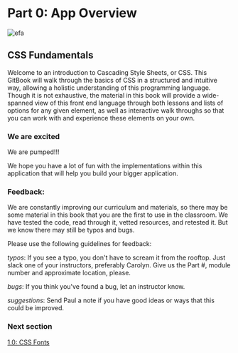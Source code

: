 # Part 0: App Overview

![efa](https://github.com/ElevenfiftyAcademy/CSS-101-Fundamentals/tree/e04484222bcd1ceb56d815b2065a815a783c18ec/assets/efalogo.png)

## CSS Fundamentals

Welcome to an introduction to Cascading Style Sheets, or CSS. This GitBook will walk through the basics of CSS in a structured and intuitive way, allowing a holistic understanding of this programming language. Though it is not exhaustive, the material in this book will provide a wide-spanned view of this front end language through both lessons and lists of options for any given element, as well as interactive walk throughs so that you can work with and experience these elements on your own.

### We are excited

We are pumped!!!

We hope you have a lot of fun with the implementations within this application that will help you build your bigger application.

### Feedback:

We are constantly improving our curriculum and materials, so there may be some material in this book that you are the first to use in the classroom. We have tested the code, read through it, vetted resources, and retested it. But we know there may still be typos and bugs.

Please use the following guidelines for feedback:

_typos_: If you see a typo, you don't have to scream it from the rooftop. Just slack one of your instructors, preferably Carolyn. Give us the Part \#, module number and approximate location, please.

_bugs_: If you think you've found a bug, let an instructor know.

_suggestions_: Send Paul a note if you have good ideas or ways that this could be improved.

### Next section

[1.0: CSS Fonts](part-1-css-basics/1-fonts/1.0-css-font-overview.md)

